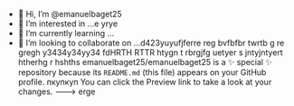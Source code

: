 - 👋 Hi, I’m @emanuelbaget25
- 👀 I’m interested in ...e yrye
- 🌱 I’m currently learning ...
- 💞️ I’m looking to collaborate on ...d423yuyufjferre reg bvfbfbr twrtb g re gregh y3434y34yy34  fdHRTH RTTR
htygn t rbrgjfg uetyer s jntyjntyert htherhg r hshths
emanuelbaget25/emanuelbaget25 is a ✨ special ✨ repository because its `README.md` (this file) appears on your GitHub profile. пкупкуп
You can click the Preview link to take a look at your changes.
---> erge

